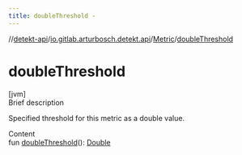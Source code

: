 ```yaml
---
title: doubleThreshold -
---
```

//[detekt-api](../../index.md)/[io.gitlab.arturbosch.detekt.api](../index.md)/[Metric](index.md)/[doubleThreshold](double-threshold.md)



# doubleThreshold  
[jvm]  
Brief description  


Specified threshold for this metric as a double value.

  
Content  
fun [doubleThreshold](double-threshold.md)(): [Double](https://kotlinlang.org/api/latest/jvm/stdlib/kotlin/-double/index.html)  



